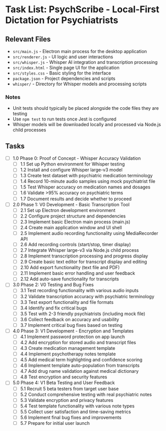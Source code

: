 # Task List: PsychScribe - Local-First Dictation for Psychiatrists

## Relevant Files

- `src/main.js` - Electron main process for the desktop application
- `src/renderer.js` - UI logic and user interactions
- `src/whisper.js` - Whisper AI integration and transcription processing
- `src/index.html` - Single page UI for the application
- `src/styles.css` - Basic styling for the interface
- `package.json` - Project dependencies and scripts
- `whisper/` - Directory for Whisper models and processing scripts

### Notes

- Unit tests should typically be placed alongside the code files they are testing
- Use `npm test` to run tests once Jest is configured
- Whisper models will be downloaded locally and processed via Node.js child processes

## Tasks

- [ ] 1.0 Phase 0: Proof of Concept - Whisper Accuracy Validation
  - [ ] 1.1 Set up Python environment for Whisper testing
  - [ ] 1.2 Install and configure Whisper large-v3 model
  - [ ] 1.3 Create test dataset with psychiatric medication terminology
  - [ ] 1.4 Record 10-minute audio samples using mock psychiatrist file
  - [ ] 1.5 Test Whisper accuracy on medication names and dosages
  - [ ] 1.6 Validate >95% accuracy on psychiatric terms
  - [ ] 1.7 Document results and decide whether to proceed

- [ ] 2.0 Phase 1: V0 Development - Basic Transcription Tool
  - [ ] 2.1 Set up Electron development environment
  - [ ] 2.2 Configure project structure and dependencies
  - [ ] 2.3 Implement basic Electron main process (main.js)
  - [ ] 2.4 Create main application window and UI shell
  - [ ] 2.5 Implement audio recording functionality using MediaRecorder API
  - [ ] 2.6 Add recording controls (start/stop, timer display)
  - [ ] 2.7 Integrate Whisper large-v3 via Node.js child process
  - [ ] 2.8 Implement transcription processing and progress display
  - [ ] 2.9 Create basic text editor for transcript display and editing
  - [ ] 2.10 Add export functionality (text file and PDF)
  - [ ] 2.11 Implement basic error handling and user feedback
  - [ ] 2.12 Add auto-save functionality for transcripts

- [ ] 3.0 Phase 2: V0 Testing and Bug Fixes
  - [ ] 3.1 Test recording functionality with various audio inputs
  - [ ] 3.2 Validate transcription accuracy with psychiatric terminology
  - [ ] 3.3 Test export functionality and file formats
  - [ ] 3.4 Identify and fix critical bugs
  - [ ] 3.5 Test with 2-3 friendly psychiatrists (including mock file)
  - [ ] 3.6 Collect feedback on accuracy and usability
  - [ ] 3.7 Implement critical bug fixes based on testing

- [ ] 4.0 Phase 3: V1 Development - Encryption and Templates
  - [ ] 4.1 Implement password protection on app launch
  - [ ] 4.2 Add encryption for stored audio and transcript files
  - [ ] 4.3 Create medication management template
  - [ ] 4.4 Implement psychotherapy notes template
  - [ ] 4.5 Add medical term highlighting and confidence scoring
  - [ ] 4.6 Implement template auto-population from transcripts
  - [ ] 4.7 Add drug name validation against medical dictionary
  - [ ] 4.8 Test encryption and security features

- [ ] 5.0 Phase 4: V1 Beta Testing and User Feedback
  - [ ] 5.1 Recruit 5 beta testers from target user base
  - [ ] 5.2 Conduct comprehensive testing with real psychiatric notes
  - [ ] 5.3 Validate encryption and privacy features
  - [ ] 5.4 Test template functionality with various note types
  - [ ] 5.5 Collect user satisfaction and time-saving metrics
  - [ ] 5.6 Implement final bug fixes and improvements
  - [ ] 5.7 Prepare for initial user launch

